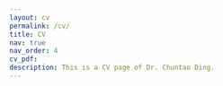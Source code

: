 ```yaml
---
layout: cv
permalink: /cv/
title: CV
nav: true
nav_order: 4
cv_pdf: 
description: This is a CV page of Dr. Chuntao Ding.
---
```

